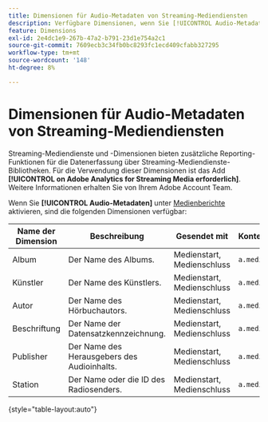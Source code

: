 ```yaml
---
title: Dimensionen für Audio-Metadaten von Streaming-Mediendiensten
description: Verfügbare Dimensionen, wenn Sie [!UICONTROL Audio-Metadaten] für eine Report Suite aktivieren.
feature: Dimensions
exl-id: 2e4dc1e9-267b-47a2-b791-23d1e754a2c1
source-git-commit: 7609ecb3c34fb0bc8293fc1ecd409cfabb327295
workflow-type: tm+mt
source-wordcount: '148'
ht-degree: 8%

---
```


# Dimensionen für Audio-Metadaten von Streaming-Mediendiensten

Streaming-Mediendienste und -Dimensionen bieten zusätzliche Reporting-Funktionen für die Datenerfassung über Streaming-Mediendienste-Bibliotheken. Für die Verwendung dieser Dimensionen ist das Add **[!UICONTROL on Adobe Analytics for Streaming Media erforderlich]**. Weitere Informationen erhalten Sie von Ihrem Adobe Account Team.

Wenn Sie **[!UICONTROL Audio-Metadaten]** unter [Medienberichte](/help/admin/admin/c-manage-report-suites/c-edit-report-suites/media-management.md) aktivieren, sind die folgenden Dimensionen verfügbar:

| Name der Dimension | Beschreibung | Gesendet mit | Kontextdatenvariable |
| --- | --- | --- | --- |
| Album | Der Name des Albums. | Medienstart, Medienschluss | `a.media.album` |
| Künstler | Der Name des Künstlers. | Medienstart, Medienschluss | `a.media.artist` |
| Autor | Der Name des Hörbuchautors. | Medienstart, Medienschluss | `a.media.author` |
| Beschriftung | Der Name der Datensatzkennzeichnung. | Medienstart, Medienschluss | `a.media.label` |
| Publisher | Der Name des Herausgebers des Audioinhalts. | Medienstart, Medienschluss | `a.media.publisher` |
| Station | Der Name oder die ID des Radiosenders. | Medienstart, Medienschluss | `a.media.station` |

{style="table-layout:auto"}
